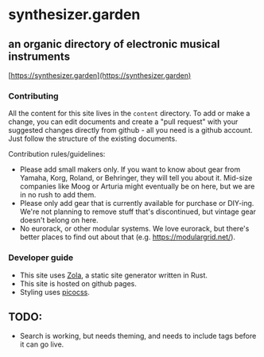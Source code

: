 # synthesizer.garden
## an organic directory of electronic musical instruments

[https://synthesizer.garden](https://synthesizer.garden)

### Contributing

All the content for this site lives in the `content` directory. 
To add or make a change, you can edit documents and create a "pull request" with your suggested changes directly from github - all you need is a github account. Just follow the structure of the existing documents.

Contribution rules/guidelines:

- Please add small makers only. If you want to know about gear from Yamaha, Korg, Roland, or Behringer, they will tell you about it. Mid-size companies like Moog or Arturia might eventually be on here, but we are in no rush to add them.
- Please only add gear that is currently available for purchase or DIY-ing. We're not planning to remove stuff that's discontinued, but vintage gear doesn't belong on here.
- No eurorack, or other modular systems. We love eurorack, but there's better places to find out about that (e.g. https://modulargrid.net/).

### Developer guide

- This site uses [Zola](https://www.getzola.org/), a static site generator written in Rust.
- This site is hosted on github pages.
- Styling uses [picocss](https://picocss.com/).

## TODO:

- Search is working, but needs theming, and needs to include tags before it can go live.

